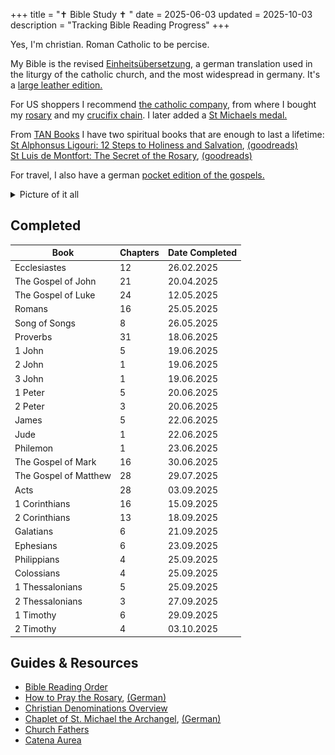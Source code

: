 +++
title = "✝️ Bible Study ✝️ "
date = 2025-06-03
updated = 2025-10-03
description = "Tracking Bible Reading Progress"
+++

Yes, I'm christian. Roman Catholic to be percise.

My Bible is the revised [Einheitsübersetzung](https://en.wikipedia.org/wiki/Einheits%C3%BCbersetzung), a german translation used in the liturgy of the catholic church, and the most widespread in germany.
It's a [large leather edition.](https://www.bibelwerk.shop/produkte/die-bibel-44020)

For US shoppers I recommend [the catholic company](https://www.catholiccompany.com/),
from where I bought my [rosary](https://www.catholiccompany.com/blue-floral-ceramic-stretch-rosary-bracelet-i129114/) and my [crucifix chain](https://www.catholiccompany.com/traditional-crucifix-w-chain-i36361/). I later added a [St Michaels medal.](https://www.marienfiguren.de/medaille-erzengel-michael-schutzengel-a-sk12140.html)

From [TAN Books](https://tanbooks.com/) I have two spiritual books that are enough to last a lifetime:\
[St Alphonsus Ligouri: 12 Steps to Holiness and Salvation](https://tanbooks.com/products/books/the-12-steps-to-holiness-and-salvation-deluxe-leatherette/),
[(goodreads)](https://www.goodreads.com/book/show/1093642.The_12_Steps_to_Holiness_and_Salvation)\
[St Luis de Montfort: The Secret of the Rosary](https://tanbooks.com/products/books/the-secret-of-the-rosary-deluxe-leatherette/), 
[(goodreads)](https://www.goodreads.com/book/show/1448527.The_Secret_Of_The_Rosary)

For travel, I also have a german [pocket edition of the gospels.](https://www.bibelwerk.shop/produkte/die-evangelien-44058)

<details>
<summary>Picture of it all
</summary>
<img src="/catholicstuff2.jpg" height="800vw">
</details>

## Completed

| Book                   | Chapters | Date Completed |
|------------------------|----------|----------------|
| Ecclesiastes           |       12 |     26.02.2025 |
| The Gospel of John     |       21 |     20.04.2025 |
| The Gospel of Luke     |       24 |     12.05.2025 |
| Romans                 |       16 |     25.05.2025 |
| Song of Songs          |        8 |     26.05.2025 |
| Proverbs               |       31 |     18.06.2025 |
| 1 John                 |        5 |     19.06.2025 |
| 2 John                 |        1 |     19.06.2025 |
| 3 John                 |        1 |     19.06.2025 |
| 1 Peter                |        5 |     20.06.2025 |
| 2 Peter                |        3 |     20.06.2025 |
| James                  |        5 |     22.06.2025 |
| Jude                   |        1 |     22.06.2025 |
| Philemon               |        1 |     23.06.2025 |
| The Gospel of Mark     |       16 |     30.06.2025 |
| The Gospel of Matthew  |       28 |     29.07.2025 |
| Acts                   |       28 |     03.09.2025 |
| 1 Corinthians          |       16 |     15.09.2025 |
| 2 Corinthians          |       13 |     18.09.2025 |
| Galatians              |        6 |     21.09.2025 |
| Ephesians              |        6 |     23.09.2025 |
| Philippians            |        4 |     25.09.2025 |
| Colossians             |        4 |     25.09.2025 |
| 1 Thessalonians        |        5 |     25.09.2025 |
| 2 Thessalonians        |        3 |     27.09.2025 |
| 1 Timothy              |        6 |     29.09.2025 |
| 2 Timothy              |        4 |     03.10.2025 |

## Guides & Resources

- [Bible Reading Order](https://youtu.be/iq6dn3Z9--g)
- [How to Pray the Rosary](https://youtu.be/iMQ_CRYWHME), [(German)](http://www.kirchenweb.at/rosenkranz/)
- [Christian Denominations Overview](https://youtu.be/tzLS4O7YaUg)
- [Chaplet of St. Michael the Archangel](https://chapletofsaintmichael.com/), [(German)](https://chapletofsaintmichael.com/german)
- [Church Fathers](https://www.newadvent.org/fathers/)
- [Catena Aurea](https://www.ecatholic2000.com/catena/)
